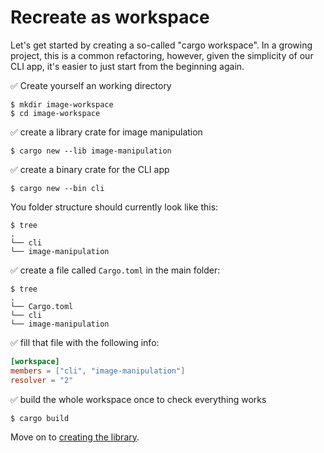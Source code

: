 # Recreate as workspace

Let's get started by creating a so-called "cargo workspace". In
a growing project, this is a common refactoring, however, given
the simplicity of our CLI app, it's easier to just start from
the beginning again.

✅ Create yourself an working directory

```console
$ mkdir image-workspace
$ cd image-workspace
```

✅ create a library crate for image manipulation

```console
$ cargo new --lib image-manipulation
```

✅ create a binary crate for the CLI app

```console
$ cargo new --bin cli
```

You folder structure should currently look like this:

```console
$ tree
.
└── cli
└── image-manipulation
```

✅ create a file called `Cargo.toml` in the main folder:

```console
$ tree
.
└── Cargo.toml
└── cli
└── image-manipulation
```

✅ fill that file with the following info:

```toml
[workspace]
members = ["cli", "image-manipulation"]
resolver = "2"
```

✅ build the whole workspace once to check everything works

```console
$ cargo build
```

Move on to [creating the library](create-library).